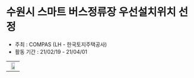 # 수원시 스마트 버스정류장 우선설치위치 선정  
  
* 주최 : COMPAS (LH - 한국토지주택공사)  
* 활동 기간 : 21/02/19 - 21/04/01  

<table>
  <tr>
    <td align="center"><img src="https://user-images.githubusercontent.com/54944069/114996339-b2376a00-9ed9-11eb-8026-fb8224884324.PNG" width="70%" alt=""/></a></td>
  </tr>
</table>

